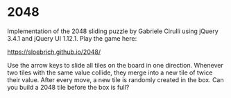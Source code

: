 # 2048
Implementation of the 2048 sliding puzzle by Gabriele Cirulli using jQuery 3.4.1 and jQuery UI 1.12.1. Play the game here:

https://sloebrich.github.io/2048/

Use the arrow keys to slide all tiles on the board in one direction. 
Whenever two tiles with the same value collide, they merge into a new tile of twice their value. 
After every move, a new tile is randomly created in the box.
Can you build a 2048 tile before the box is full?
